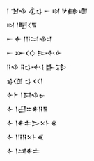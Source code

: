 <div class='block'>
<div class='line'>𒁹 𒈠𒈾 𒆬𒌓 𒀸 𒊭 𒃻𒂵𒈩</div>
<div class='line'>𒊭 𒁹𒋃𒌋𒐊</div>
<div class='line'>𒀸 𒅆 𒁹𒀀𒁺𒈾𒄑</div>
<div class='line'>𒀸 𒁍𒌋𒄭 𒄿𒋾𒅆</div>
<div class='line'>𒀀𒈾 𒐉𒌓𒋾𒋙 𒃲𒁉</div>
<div class='line'>𒌗𒌋𒌆 𒌓 𒌋𒌋𒁹</div>
<div class='line'>𒅆𒈨 𒁹𒁕𒈾𒉡</div>
<div class='line'>𒅆 𒁹𒌷𒇹𒀭𒀀𒀀</div>
<div class='line'>𒅆 𒁹𒀭𒉺𒆕𒉽𒈨𒌍</div>
<div class='line'>𒅆 𒁹𒀀𒀀𒉽𒈨𒌍</div>
<div class='line'>𒅆 𒁹𒁼𒀭𒉺</div>
</div>